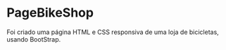 # PageBikeShop
Foi criado uma página HTML e CSS responsiva de uma loja de bicicletas, usando BootStrap.

